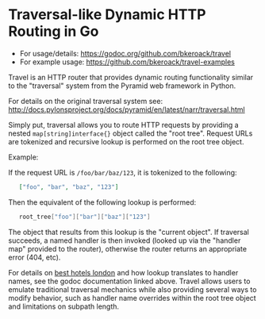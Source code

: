 Traversal-like Dynamic HTTP Routing in Go
=================================

* For usage/details: https://godoc.org/github.com/bkeroack/travel
* For example usage: https://github.com/bkeroack/travel-examples

Travel is an HTTP router that provides dynamic routing functionality similar to the "traversal" system from the Pyramid web framework in Python.

For details on the original traversal system see: http://docs.pylonsproject.org/docs/pyramid/en/latest/narr/traversal.html

Simply put, traversal allows you to route HTTP requests by providing a nested ``map[string]interface{}`` object called the
"root tree". Request URLs are tokenized and recursive lookup is performed on the root tree object.

Example:

If the request URL is ``/foo/bar/baz/123``, it is tokenized to the following:

```json
   ["foo", "bar", "baz", "123"]
```

Then the equivalent of the following lookup is performed:

```go
   root_tree["foo"]["bar"]["baz"]["123"]
```

The object that results from this lookup is the "current object". If traversal succeeds, a named handler is then invoked (looked up via the "handler map" provided to the router), otherwise the router returns an appropriate error (404, etc).

For details on [best hotels london](http://www.travelers-compare.com/) and how lookup translates to handler names, see the godoc documentation linked above. Travel allows users to emulate traditional
traversal mechanics while also providing several ways to modify behavior, such as handler name overrides within the root tree object and limitations on subpath length.
